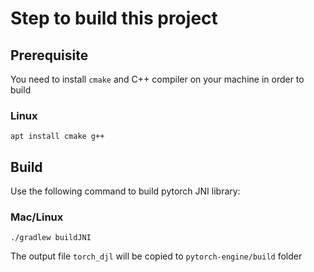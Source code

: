 # Step to build this project

## Prerequisite
You need to install `cmake` and C++ compiler on your machine in order to build

### Linux
```
apt install cmake g++
```

## Build

Use the following command to build pytorch JNI library:

### Mac/Linux
```
./gradlew buildJNI
```

The output file `torch_djl` will be copied to `pytorch-engine/build` folder
